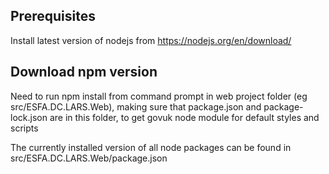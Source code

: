 
## Prerequisites
Install latest version of nodejs from https://nodejs.org/en/download/

## Download npm version 
Need to run npm install from command prompt in web project folder (eg src/ESFA.DC.LARS.Web), making sure that package.json and package-lock.json are in this folder, to get govuk node module for default styles and scripts

The currently installed version of all node packages can be found in src/ESFA.DC.LARS.Web/package.json